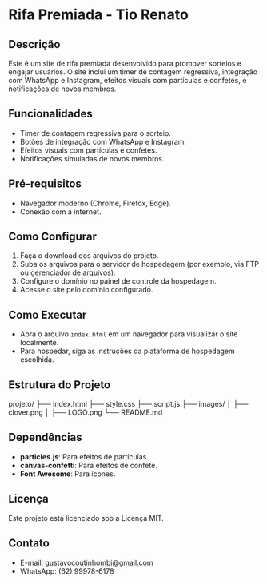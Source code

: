 # Rifa Premiada - Tio Renato

## Descrição
Este é um site de rifa premiada desenvolvido para promover sorteios e engajar usuários. O site inclui um timer de contagem regressiva, integração com WhatsApp e Instagram, efeitos visuais com partículas e confetes, e notificações de novos membros.

## Funcionalidades
- Timer de contagem regressiva para o sorteio.
- Botões de integração com WhatsApp e Instagram.
- Efeitos visuais com partículas e confetes.
- Notificações simuladas de novos membros.

## Pré-requisitos
- Navegador moderno (Chrome, Firefox, Edge).
- Conexão com a internet.

## Como Configurar
1. Faça o download dos arquivos do projeto.
2. Suba os arquivos para o servidor de hospedagem (por exemplo, via FTP ou gerenciador de arquivos).
3. Configure o domínio no painel de controle da hospedagem.
4. Acesse o site pelo domínio configurado.

## Como Executar
- Abra o arquivo `index.html` em um navegador para visualizar o site localmente.
- Para hospedar, siga as instruções da plataforma de hospedagem escolhida.

## Estrutura do Projeto
projeto/
├── index.html
├── style.css
├── script.js
├── images/
│ ├── clover.png
│ ├── LOGO.png
└── README.md


## Dependências
- **particles.js**: Para efeitos de partículas.
- **canvas-confetti**: Para efeitos de confete.
- **Font Awesome**: Para ícones.

## Licença
Este projeto está licenciado sob a Licença MIT.

## Contato
- E-mail: gustavocoutinhombi@gmail.com
- WhatsApp: (62) 99978-6178